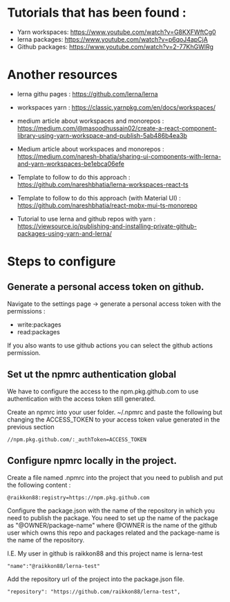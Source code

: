 # Tutorials that has been found :

- Yarn workspaces: https://www.youtube.com/watch?v=G8KXFWftCg0
- lerna packages: https://www.youtube.com/watch?v=p6qoJ4apCjA
- Github packages: https://www.youtube.com/watch?v=2-77KhGWlRg

# Another resources

- lerna githu pages :  https://github.com/lerna/lerna
- workspaces yarn : https://classic.yarnpkg.com/en/docs/workspaces/

- medium article about workspaces and monorepos : https://medium.com/@masoodhussain02/create-a-react-component-library-using-yarn-workspace-and-publish-5ab486b4ea3b
- Medium article about workspaces and monorepos : https://medium.com/naresh-bhatia/sharing-ui-components-with-lerna-and-yarn-workspaces-be1ebca06efe
- Template to follow to do this approach : https://github.com/nareshbhatia/lerna-workspaces-react-ts
- Template to follow to do this approach (with Material UI) : https://github.com/nareshbhatia/react-mobx-mui-ts-monorepo
- Tutorial to use lerna and github repos with yarn : https://viewsource.io/publishing-and-installing-private-github-packages-using-yarn-and-lerna/

# Steps to configure

## Generate a personal access token on github.

Navigate to the settings page -> generate a personal access token with the permissions :

- write:packages
- read:packages

If you also wants to use github actions you can select the github actions permission.

## Set ut the npmrc authentication global

We have to configure the access to the npm.pkg.github.com to use authentication with the access token still generated.

Create an npmrc into your user folder. ~/.npmrc and paste the following but changing the ACCESS_TOKEN to your access token value generated in the previous section

```
//npm.pkg.github.com/:_authToken=ACCESS_TOKEN
```

## Configure npmrc locally in the project.

Create a file named .npmrc into the project that you need to publish and put the following content :

```
@raikkon88:registry=https://npm.pkg.github.com
```

Configure the package.json with the name of the repository in which you need to publish the package. You need to set up the name of the package as "@OWNER/package-name" where @OWNER is the name of the github user which owns this repo and packages related and the package-name is the name of the repository.

I.E. My user in github is raikkon88 and this project name is lerna-test

```
"name":"@raikkon88/lerna-test"
```

Add the repository url of the project into the package.json file.

```
"repository": "https://github.com/raikkon88/lerna-test",
```
